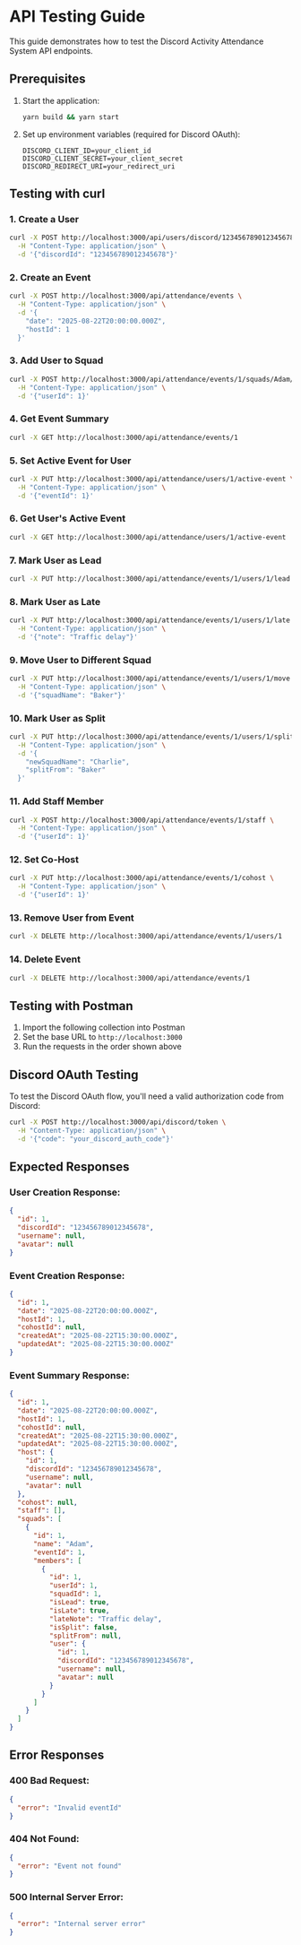 # API Testing Guide

This guide demonstrates how to test the Discord Activity Attendance System API endpoints.

## Prerequisites

1. Start the application:
   ```bash
   yarn build && yarn start
   ```

2. Set up environment variables (required for Discord OAuth):
   ```
   DISCORD_CLIENT_ID=your_client_id
   DISCORD_CLIENT_SECRET=your_client_secret
   DISCORD_REDIRECT_URI=your_redirect_uri
   ```

## Testing with curl

### 1. Create a User
```bash
curl -X POST http://localhost:3000/api/users/discord/123456789012345678 \
  -H "Content-Type: application/json" \
  -d '{"discordId": "123456789012345678"}'
```

### 2. Create an Event
```bash
curl -X POST http://localhost:3000/api/attendance/events \
  -H "Content-Type: application/json" \
  -d '{
    "date": "2025-08-22T20:00:00.000Z",
    "hostId": 1
  }'
```

### 3. Add User to Squad
```bash
curl -X POST http://localhost:3000/api/attendance/events/1/squads/Adam/members \
  -H "Content-Type: application/json" \
  -d '{"userId": 1}'
```

### 4. Get Event Summary
```bash
curl -X GET http://localhost:3000/api/attendance/events/1
```

### 5. Set Active Event for User
```bash
curl -X PUT http://localhost:3000/api/attendance/users/1/active-event \
  -H "Content-Type: application/json" \
  -d '{"eventId": 1}'
```

### 6. Get User's Active Event
```bash
curl -X GET http://localhost:3000/api/attendance/users/1/active-event
```

### 7. Mark User as Lead
```bash
curl -X PUT http://localhost:3000/api/attendance/events/1/users/1/lead
```

### 8. Mark User as Late
```bash
curl -X PUT http://localhost:3000/api/attendance/events/1/users/1/late \
  -H "Content-Type: application/json" \
  -d '{"note": "Traffic delay"}'
```

### 9. Move User to Different Squad
```bash
curl -X PUT http://localhost:3000/api/attendance/events/1/users/1/move \
  -H "Content-Type: application/json" \
  -d '{"squadName": "Baker"}'
```

### 10. Mark User as Split
```bash
curl -X PUT http://localhost:3000/api/attendance/events/1/users/1/split \
  -H "Content-Type: application/json" \
  -d '{
    "newSquadName": "Charlie",
    "splitFrom": "Baker"
  }'
```

### 11. Add Staff Member
```bash
curl -X POST http://localhost:3000/api/attendance/events/1/staff \
  -H "Content-Type: application/json" \
  -d '{"userId": 1}'
```

### 12. Set Co-Host
```bash
curl -X PUT http://localhost:3000/api/attendance/events/1/cohost \
  -H "Content-Type: application/json" \
  -d '{"userId": 1}'
```

### 13. Remove User from Event
```bash
curl -X DELETE http://localhost:3000/api/attendance/events/1/users/1
```

### 14. Delete Event
```bash
curl -X DELETE http://localhost:3000/api/attendance/events/1
```

## Testing with Postman

1. Import the following collection into Postman
2. Set the base URL to `http://localhost:3000`
3. Run the requests in the order shown above

## Discord OAuth Testing

To test the Discord OAuth flow, you'll need a valid authorization code from Discord:

```bash
curl -X POST http://localhost:3000/api/discord/token \
  -H "Content-Type: application/json" \
  -d '{"code": "your_discord_auth_code"}'
```

## Expected Responses

### User Creation Response:
```json
{
  "id": 1,
  "discordId": "123456789012345678",
  "username": null,
  "avatar": null
}
```

### Event Creation Response:
```json
{
  "id": 1,
  "date": "2025-08-22T20:00:00.000Z",
  "hostId": 1,
  "cohostId": null,
  "createdAt": "2025-08-22T15:30:00.000Z",
  "updatedAt": "2025-08-22T15:30:00.000Z"
}
```

### Event Summary Response:
```json
{
  "id": 1,
  "date": "2025-08-22T20:00:00.000Z",
  "hostId": 1,
  "cohostId": null,
  "createdAt": "2025-08-22T15:30:00.000Z",
  "updatedAt": "2025-08-22T15:30:00.000Z",
  "host": {
    "id": 1,
    "discordId": "123456789012345678",
    "username": null,
    "avatar": null
  },
  "cohost": null,
  "staff": [],
  "squads": [
    {
      "id": 1,
      "name": "Adam",
      "eventId": 1,
      "members": [
        {
          "id": 1,
          "userId": 1,
          "squadId": 1,
          "isLead": true,
          "isLate": true,
          "lateNote": "Traffic delay",
          "isSplit": false,
          "splitFrom": null,
          "user": {
            "id": 1,
            "discordId": "123456789012345678",
            "username": null,
            "avatar": null
          }
        }
      ]
    }
  ]
}
```

## Error Responses

### 400 Bad Request:
```json
{
  "error": "Invalid eventId"
}
```

### 404 Not Found:
```json
{
  "error": "Event not found"
}
```

### 500 Internal Server Error:
```json
{
  "error": "Internal server error"
}
```

